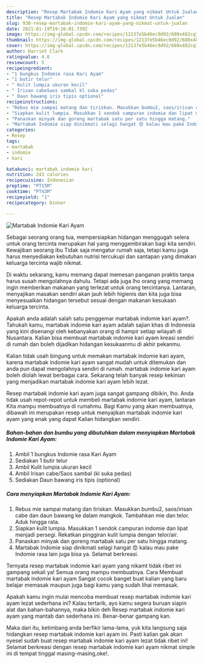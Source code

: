 ```yaml
---
description: "Resep Martabak Indomie Kari Ayam yang nikmat Untuk Jualan"
title: "Resep Martabak Indomie Kari Ayam yang nikmat Untuk Jualan"
slug: 930-resep-martabak-indomie-kari-ayam-yang-nikmat-untuk-jualan
date: 2021-01-19T19:26:01.739Z
image: https://img-global.cpcdn.com/recipes/12137e5b46ec9d92/680x482cq70/martabak-indomie-kari-ayam-foto-resep-utama.jpg
thumbnail: https://img-global.cpcdn.com/recipes/12137e5b46ec9d92/680x482cq70/martabak-indomie-kari-ayam-foto-resep-utama.jpg
cover: https://img-global.cpcdn.com/recipes/12137e5b46ec9d92/680x482cq70/martabak-indomie-kari-ayam-foto-resep-utama.jpg
author: Harriet Clark
ratingvalue: 4.6
reviewcount: 5
recipeingredient:
- "1 bungkus Indomie rasa Kari Ayam"
- "1 butir telur"
- " Kulit lumpia ukuran kecil"
- " Irisan cabeSaos sambal kl suka pedas"
- " Daun bawang iris tipis optional"
recipeinstructions:
- "Rebus mie sampai matang dan tiriskan. Masukkan bumbu2, saos/irisan cabe dan daun bawang ke dalam mangkok. Tambahkan mie dan telor. Aduk hingga rata."
- "Siapkan kulit lumpia. Masukkan 1 sendok campuran indomie dan lipat menjadi persegi. Rekatkan pinggiran kulit lumpia dengan telor/air."
- "Panaskan minyak dan goreng martabak satu per satu hingga matang."
- "Martabak Indomie siap dinikmati selagi hangat 😍 kalau mau pake Indomie rasa lain juga bisa ya. Selamat berkreasi."
categories:
- Resep
tags:
- martabak
- indomie
- kari

katakunci: martabak indomie kari 
nutrition: 243 calories
recipecuisine: Indonesian
preptime: "PT15M"
cooktime: "PT43M"
recipeyield: "1"
recipecategory: Dinner

---
```



![Martabak Indomie Kari Ayam](https://img-global.cpcdn.com/recipes/12137e5b46ec9d92/680x482cq70/martabak-indomie-kari-ayam-foto-resep-utama.jpg)

Sebagai seorang orang tua, mempersiapkan hidangan menggugah selera untuk orang tercinta merupakan hal yang menggembirakan bagi kita sendiri. Kewajiban seorang ibu Tidak saja mengatur rumah saja, tetapi kamu juga harus menyediakan kebutuhan nutrisi tercukupi dan santapan yang dimakan keluarga tercinta wajib nikmat.

Di waktu  sekarang, kamu memang dapat memesan panganan praktis tanpa harus susah mengolahnya dahulu. Tetapi ada juga lho orang yang memang ingin memberikan makanan yang terlezat untuk orang tercintanya. Lantaran, menyajikan masakan sendiri akan jauh lebih higienis dan kita juga bisa menyesuaikan hidangan tersebut sesuai dengan makanan kesukaan keluarga tercinta. 



Apakah anda adalah salah satu penggemar martabak indomie kari ayam?. Tahukah kamu, martabak indomie kari ayam adalah sajian khas di Indonesia yang kini disenangi oleh kebanyakan orang di hampir setiap wilayah di Nusantara. Kalian bisa membuat martabak indomie kari ayam kreasi sendiri di rumah dan boleh dijadikan hidangan kesukaanmu di akhir pekanmu.

Kalian tidak usah bingung untuk memakan martabak indomie kari ayam, karena martabak indomie kari ayam sangat mudah untuk ditemukan dan anda pun dapat mengolahnya sendiri di rumah. martabak indomie kari ayam boleh diolah lewat berbagai cara. Sekarang telah banyak resep kekinian yang menjadikan martabak indomie kari ayam lebih lezat.

Resep martabak indomie kari ayam juga sangat gampang dibikin, lho. Anda tidak usah repot-repot untuk membeli martabak indomie kari ayam, lantaran Kita mampu membuatnya di rumahmu. Bagi Kamu yang akan membuatnya, dibawah ini merupakan resep untuk menyajikan martabak indomie kari ayam yang enak yang dapat Kalian hidangkan sendiri.

<!--inarticleads1-->

##### Bahan-bahan dan bumbu yang dibutuhkan dalam menyiapkan Martabak Indomie Kari Ayam:

1. Ambil 1 bungkus Indomie rasa Kari Ayam
1. Sediakan 1 butir telur
1. Ambil  Kulit lumpia ukuran kecil
1. Ambil  Irisan cabe/Saos sambal (kl suka pedas)
1. Sediakan  Daun bawang iris tipis (optional)




<!--inarticleads2-->

##### Cara menyiapkan Martabak Indomie Kari Ayam:

1. Rebus mie sampai matang dan tiriskan. Masukkan bumbu2, saos/irisan cabe dan daun bawang ke dalam mangkok. Tambahkan mie dan telor. Aduk hingga rata.
1. Siapkan kulit lumpia. Masukkan 1 sendok campuran indomie dan lipat menjadi persegi. Rekatkan pinggiran kulit lumpia dengan telor/air.
1. Panaskan minyak dan goreng martabak satu per satu hingga matang.
1. Martabak Indomie siap dinikmati selagi hangat 😍 kalau mau pake Indomie rasa lain juga bisa ya. Selamat berkreasi.




Ternyata resep martabak indomie kari ayam yang nikamt tidak ribet ini gampang sekali ya! Semua orang mampu membuatnya. Cara Membuat martabak indomie kari ayam Sangat cocok banget buat kalian yang baru belajar memasak maupun juga bagi kamu yang sudah lihai memasak.

Apakah kamu ingin mulai mencoba membuat resep martabak indomie kari ayam lezat sederhana ini? Kalau tertarik, ayo kamu segera buruan siapin alat dan bahan-bahannya, maka bikin deh Resep martabak indomie kari ayam yang mantab dan sederhana ini. Benar-benar gampang kan. 

Maka dari itu, ketimbang anda berfikir lama-lama, yuk kita langsung saja hidangkan resep martabak indomie kari ayam ini. Pasti kalian gak akan nyesel sudah buat resep martabak indomie kari ayam lezat tidak ribet ini! Selamat berkreasi dengan resep martabak indomie kari ayam nikmat simple ini di tempat tinggal masing-masing,oke!.

